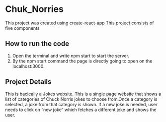 # Chuk_Norries
This project was created using create-react-app This project consists of five components

## How to run the code
1. Open the terminal and write npm start to start the server.
2. By the npm start command the page is directly going to open on the localhost:3000.

## Project Details
This is bacically a Jokes website. This is a single page website that shows a list of categories of Chuck Norris jokes to choose from.Once a category is selected, a joke from that category is shown. If a new joke is needed, user needs to click on “new joke” which fetches a different joke and shows the user.
